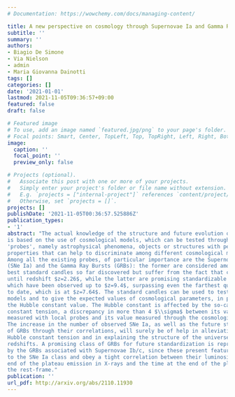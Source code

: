 ```yaml
---
# Documentation: https://wowchemy.com/docs/managing-content/

title: A new perspective on cosmology through Supernovae Ia and Gamma Ray Bursts
subtitle: ''
summary: ''
authors:
- Biagio De Simone
- Via Nielson
- admin
- Maria Giovanna Dainotti
tags: []
categories: []
date: '2021-01-01'
lastmod: 2021-11-05T09:36:57+09:00
featured: false
draft: false

# Featured image
# To use, add an image named `featured.jpg/png` to your page's folder.
# Focal points: Smart, Center, TopLeft, Top, TopRight, Left, Right, BottomLeft, Bottom, BottomRight.
image:
  caption: ''
  focal_point: ''
  preview_only: false

# Projects (optional).
#   Associate this post with one or more of your projects.
#   Simply enter your project's folder or file name without extension.
#   E.g. `projects = ["internal-project"]` references `content/project/deep-learning/index.md`.
#   Otherwise, set `projects = []`.
projects: []
publishDate: '2021-11-05T00:36:57.525886Z'
publication_types:
- '1'
abstract: "The actual knowledge of the structure and future evolution of our universe
is based on the use of cosmological models, which can be tested through the so-called
'probes', namely astrophysical phenomena, objects or structures with peculiar
properties that can help to discriminate among different cosmological models.
Among all the existing probes, of particular importance are the Supernovae Ia
(SNe Ia) and the Gamma Ray Bursts (GRBs): the former are considered among the
best standard candles so far discovered but suffer from the fact that can be observed
until redshift $z=2.26$, while the latter are promising standardizable candles
which have been observed up to $z=9.4$, surpassing even the farthest quasar known
to date, which is at $z=7.64$. The standard candles can be used to test the cosmological
models and to give the expected values of cosmological parameters, in particular
the Hubble constant value. The Hubble constant is affected by the so-called Hubble
constant tension, a discrepancy in more than 4 $\\sigma$ between its value
measured with local probes and its value measured through the cosmological probes.
The increase in the number of observed SNe Ia, as well as the future standardization
of GRBs through their correlations, will surely be of help in alleviating the
Hubble constant tension and in explaining the structure of the universe at higher
redshifts. A promising class of GRBs for future standardization is represented
by the GRBs associated with Supernovae Ib/c, since these present features similar
to the SNe Ia class and obey a tight correlation between their luminosity at the
end of the plateau emission in X-rays and the time at the end of the plateau in
the rest-frame."
publication: ''
url_pdf: http://arxiv.org/abs/2110.11930
---
```

